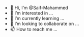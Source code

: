 - 👋 Hi, I’m @Saif-Mahammed
- 👀 I’m interested in ...
- 🌱 I’m currently learning ...
- 💞️ I’m looking to collaborate on ...
- 📫 How to reach me ...

<!---
Saif-Mahammed/Saif-Mahammed is a ✨ special ✨ repository because its `README.md` (this file) appears on your GitHub profile.
You can click the Preview link to take a look at your changes.
--->
